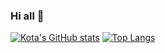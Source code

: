### Hi all 👋

[![Kota's GitHub stats](https://github-readme-stats.vercel.app/api?username=KotaMorikawa&theme=vue-dark&show_icons=true)](https://github.com/KotaMorikawa/github-readme-stats)
[![Top Langs](https://github-readme-stats.vercel.app/api/top-langs/?username=KotaMorikawa&theme=vue-dark&show_icons=true&layout=compact)](https://github.com/KotaMorikawa/github-readme-stats)
